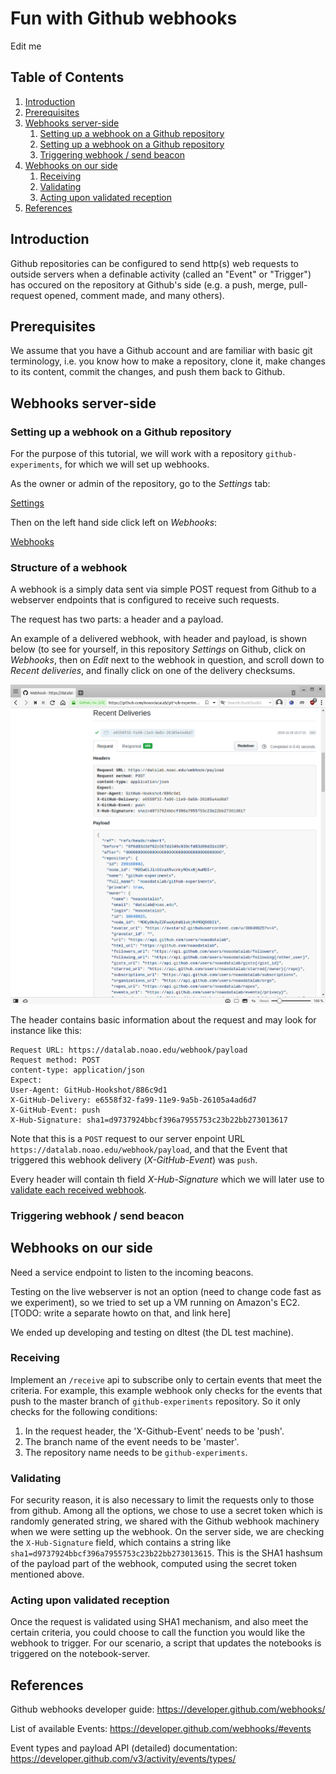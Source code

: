 # Fun with Github webhooks

Edit me

## Table of Contents

1. [Introduction](#introduction)
2. [Prerequisites](#prerequisites)
3. [Webhooks server-side](#serverside)
    1. [Setting up a webhook on a Github repository](#serverside-setup)
    2. [Setting up a webhook on a Github repository](#webhookstructure)
    3. [Triggering webhook / send beacon](#triggering)
4. [Webhooks on our side](#ourside)
   1. [Receiving](#receiveing)
   2. [Validating](#validating)
   3. [Acting upon validated reception](#actingupon)
5. [References](#references)


<a name="introduction"></a>
## Introduction

Github repositories can be configured to send http(s) web requests to
outside servers when a definable activity (called an "Event" or
"Trigger") has occured on the repository at Github's side (e.g. a
push, merge, pull-request opened, comment made, and many others).

<a name="prerequisites"></a>
## Prerequisites

We assume that you have a Github account and are familiar with basic
git terminology, i.e. you know how to make a repository, clone it,
make changes to its content, commit the changes, and push them back to
Github.

<a name="serverside"></a>
## Webhooks server-side

<a name="serverside-setup"></a>
### Setting up a webhook on a Github repository

For the purpose of this tutorial, we will work with a repository
`github-experiments`, for which we will set up webhooks.

As the owner or admin of the repository, go to the _Settings_ tab:

[Settings](./github-settings-main.png)

Then on the left hand side click left on _Webhooks_:

[Webhooks](./github-settings-webhooks.png)

<a name="webhookstructure"></a>
### Structure of a webhook

A webhook is a simply data sent via simple POST request from Github to
a webserver endpoints that is configured to receive such requests.

The request has two parts: a header and a payload.

An example of a delivered webhook, with header and payload, is shown
below (to see for yourself, in this repository *Settings* on Github,
click on *Webhooks*, then on *Edit* next to the webhook in question,
and scroll down to *Recent deliveries*, and finally click on one of
the delivery checksums.

![alt text](./github-settings-webhooks-single-webhook-delivered.png)

The header contains basic information about the request and may look
for instance like this:

```
Request URL: https://datalab.noao.edu/webhook/payload
Request method: POST
content-type: application/json
Expect: 
User-Agent: GitHub-Hookshot/886c9d1
X-GitHub-Delivery: e6558f32-fa99-11e9-9a5b-26105a4ad6d7
X-GitHub-Event: push
X-Hub-Signature: sha1=d9737924bbcf396a7955753c23b22bb273013617
```

Note that this is a `POST` request to our server enpoint URL
`https://datalab.noao.edu/webhook/payload`, and that the Event that
triggered this webhook delivery (*X-GitHub-Event*) was `push`.

Every header will contain th field *X-Hub-Signature* which we will
later use to [validate each received webhook](#validating).

<a name="triggering"></a>
### Triggering webhook / send beacon


<a name="ourside"></a>
## Webhooks on our side

Need a service endpoint to listen to the incoming beacons.

Testing on the live webserver is not an option (need to change code
fast as we experiment), so we tried to set up a VM running on Amazon's
EC2. [TODO: write a separate howto on that, and link here]

We ended up developing and testing on dltest (the DL test machine). 

<a name="receiving"></a>
### Receiving

Implement an `/receive` api to subscribe only to certain events that 
meet the criteria. For example, this example webhook only checks for 
the events that push to the master branch of `github-experiments` repository.
So it only checks for the following conditions:

 1. In the request header, the 'X-Github-Event' needs to be 'push'.
 2. The branch name of the event needs to be 'master'.
 3. The repository name needs to be `github-experiments`.

<a name="validating"></a>
### Validating

For security reason, it is also necessary to limit the requests only to 
 those from github. Among all the options, we chose to use a secret token
 which is randomly generated string, we shared with the Github webhook 
 machinery when we were setting up the webhook. On the server side, we are 
 checking the `X-Hub-Signature` field, which contains a string like
`sha1=d9737924bbcf396a7955753c23b22bb273013615`. This is the SHA1
hashsum of the payload part of the webhook, computed using the secret token
mentioned above.


<a name="actingupon"></a>
### Acting upon validated reception

Once the request is validated using SHA1 mechanism, and also meet the certain
criteria, you could choose to call the function you would like the webhook to
trigger. For our scenario, a script that updates the notebooks is triggered on 
the notebook-server.
<a name="references"></a>
## References

Github webhooks developer guide: https://developer.github.com/webhooks/

List of available Events: https://developer.github.com/webhooks/#events

Event types and payload API (detailed) documentation: https://developer.github.com/v3/activity/events/types/
